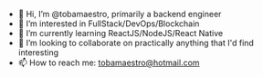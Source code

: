 - 👋 Hi, I’m @tobamaestro, primarily a backend engineer
- 👀 I’m interested in FullStack/DevOps/Blockchain
- 🌱 I’m currently learning ReactJS/NodeJS/React Native
- 💞️ I’m looking to collaborate on practically anything that I'd find interesting
- 📫 How to reach me: tobamaestro@hotmail.com

<!---
tobamaestro/tobamaestro is a ✨ special ✨ repository because its `README.md` (this file) appears on your GitHub profile.
You can click the Preview link to take a look at your changes.
--->
